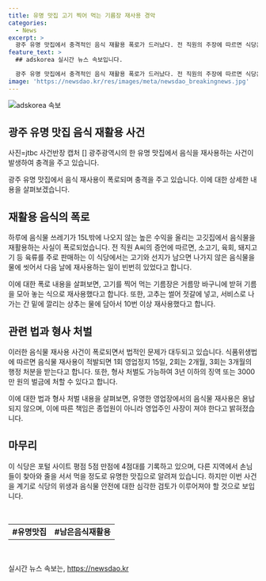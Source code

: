 ```yaml
---
title: 유명 맛집 고기 찍어 먹는 기름장 재사용 경악
categories:
  - News
excerpt: >
  광주 유명 맛집에서 충격적인 음식 재활용 폭로가 드러났다. 전 직원의 주장에 따르면 식당은 남은 음식을 씻어 재활용하며, 이에 대한 포털 평점 4.3점은 위생 상태와는 대조적이다. 주방 영상에는 음식물을 재사용하는 장면이 포착되었고, 사장은 주방 직원들의 행동을 사과하며 주의 조치를 취할 것이라고 밝혔다. 이에 대한 반응은 엇갈리는데, 변호사는 이를 납득하기 어렵다고 지적하고 있다. 이러한 행동은 식품위생법에 따라 엄중한 처벌을 받을 수 있다. 이에도 불구하고, 이 유명 맛집은 높은 평점과 호평으로 유명한 곳으로 남아있다. #음식재활용 #식품위생법위반
feature_text: >
  ## adskorea 실시간 뉴스 속보입니다.

  광주 유명 맛집에서 충격적인 음식 재활용 폭로가 드러났다. 전 직원의 주장에 따르면 식당은 남은 음식을 씻어 재활용하며, 이에 대한 포털 평점 4.3점은 위생 상태와는 대조적이다. 주방 영상에는 음식물을 재사용하는 장면이 포착되었고, 사장은 주방 직원들의 행동을 사과하며 주의 조치를 취할 것이라고 밝혔다. 이에 대한 반응은 엇갈리는데, 변호사는 이를 납득하기 어렵다고 지적하고 있다. 이러한 행동은 식품위생법에 따라 엄중한 처벌을 받을 수 있다. 이에도 불구하고, 이 유명 맛집은 높은 평점과 호평으로 유명한 곳으로 남아있다. #음식재활용 #식품위생법위반
image: 'https://newsdao.kr/res/images/meta/newsdao_breakingnews.jpg'
---
```


<p><img src="https://newsdao.kr/res/images/meta/newsdao_breakingnews.jpg" alt="adskorea 속보" /></p>

<h2 data-ke-size="size26">광주 유명 맛집 음식 재활용 사건</h2>

<p>사진=jtbc 사건반장 캡처 [] 광주광역시의 한 유명 맛집에서 음식을 재사용하는 사건이 발생하여 충격을 주고 있습니다.</p>

<p data-ke-size="size16">광주 유명 맛집에서 음식 재사용이 폭로되며 충격을 주고 있습니다. 이에 대한 상세한 내용을 살펴보겠습니다.</p>

<h2 data-ke-size="size21">재활용 음식의 폭로</h2>

<p>하루에 음식물 쓰레기가 15L밖에 나오지 않는 높은 수익을 올리는 고깃집에서 음식물을 재활용하는 사실이 폭로되었습니다. 전 직원 A씨의 증언에 따르면, 소고기, 육회, 돼지고기 등 육류를 주로 판매하는 이 식당에서는 고기와 선지가 남으면 나가지 않은 음식물을 물에 씻어서 다음 날에 재사용하는 일이 빈번히 있었다고 합니다.</p>

<p data-ke-size="size16">이에 대한 폭로 내용을 살펴보면, 고기를 찍어 먹는 기름장은 거름망 바구니에 받혀 기름을 모아 놓는 식으로 재사용했다고 합니다. 또한, 고추는 썰어 젓갈에 넣고, 서비스로 나가는 간 밑에 깔리는 상추는 물에 담아서 10번 이상 재사용했다고 합니다.</p>

<h2 data-ke-size="size21">관련 법과 형사 처벌</h2>

<p>이러한 음식물 재사용 사건이 폭로되면서 법적인 문제가 대두되고 있습니다. 식품위생법에 따르면 음식물 재사용이 적발되면 1회 영업정지 15일, 2회는 2개월, 3회는 3개월의 행정 처분을 받는다고 합니다. 또한, 형사 처벌도 가능하여 3년 이하의 징역 또는 3000만 원의 벌금에 처할 수 있다고 합니다.</p>

<p data-ke-size="size16">이에 대한 법과 형사 처벌 내용을 살펴보면, 유명한 영업장에서의 음식물 재사용은 용납되지 않으며, 이에 따른 책임은 종업원이 아니라 영업주인 사장이 져야 한다고 밝혀졌습니다.</p>

<h2 data-ke-size="size21">마무리</h2>

<p>이 식당은 포털 사이트 평점 5점 만점에 4점대를 기록하고 있으며, 다른 지역에서 손님들이 찾아와 줄을 서서 먹을 정도로 유명한 맛집으로 알려져 있습니다. 하지만 이번 사건을 계기로 식당의 위생과 음식물 안전에 대한 심각한 검토가 이루어져야 할 것으로 보입니다.</p>

<p data-ke-size="size16">&nbsp;</p>

<table>
<tbody>
<tr>
<td style="text-align: center; height: 17px;"><b>#유명맛집</b></td>
<td style="text-align: center; height: 17px;"><b>#남은음식재활용</b></td>
</tr>
</tbody>
</table>

<p data-ke-size="size16">&nbsp;</p>
실시간 뉴스 속보는, <a href="https://newsdao.kr" rel="dofollow">https://newsdao.kr</a>


